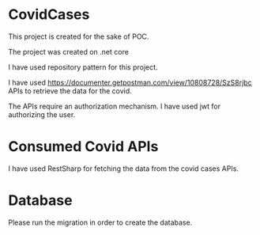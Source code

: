 # CovidCases

This project is created for the sake of POC.

The project was created on .net core

I have used repository pattern for this project.

I have used https://documenter.getpostman.com/view/10808728/SzS8rjbc APIs to retrieve the data for the covid.

The APIs require an authorization mechanism. I have used jwt for authorizing the user.

# Consumed Covid APIs

I have used RestSharp for fetching the data from the covid cases APIs.

# Database 

Please run the migration in order to create the database.
